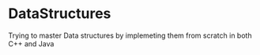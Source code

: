 # DataStructures

Trying to master Data structures by implemeting them from scratch in both C++ and Java
